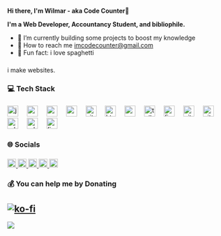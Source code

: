 **Hi there, I'm Wilmar - aka Code Counter👋**

**I'm a Web Developer, Accountancy Student, and bibliophile.**
- :construction: I’m currently building some projects to boost my knowledge
- :incoming_envelope: How to reach me imcodecounter@gmail.com
- 🎲 Fun fact: i love spaghetti

###

<p align="left">i make websites.</p>

<h3 align="left">💻 Tech Stack</h3>

###

<div align="left">
  <img src="https://skillicons.dev/icons?i=js" height="25" alt="javascript logo"  />
  <img width="12" />
  <img src="https://skillicons.dev/icons?i=react" height="25" alt="react logo"  />
  <img width="12" />
  <img src="https://skillicons.dev/icons?i=nextjs" height="25" alt="nextjs logo"  />
  <img width="12" />
  <img src="https://cdn.jsdelivr.net/gh/devicons/devicon/icons/nodejs/nodejs-original.svg" height="25" alt="nodejs logo"  />
  <img width="12" />
  <img src="https://skillicons.dev/icons?i=vite" height="25" alt="vite logo"  />
  <img width="12" />
  <img src="https://skillicons.dev/icons?i=html" height="25" alt="html5 logo"  />
  <img width="12" />
  <img src="https://skillicons.dev/icons?i=css" height="25" alt="css3 logo"  />
  <img width="12" />
  <img src="https://skillicons.dev/icons?i=tailwind" height="25" alt="tailwindcss logo"  />
  <img width="12" />
  <img src="https://skillicons.dev/icons?i=figma" height="25" alt="figma logo"  />
  <img width="12" />
  <img src="https://skillicons.dev/icons?i=github" height="25" alt="github logo"  />
  <img width="12" />
  <img src="https://skillicons.dev/icons?i=git" height="25" alt="git logo"  />
  <img width="12" />
  <img src="https://skillicons.dev/icons?i=ai" height="25" alt="adobeillustrator logo"  />
  <img width="12" />
  <img src="https://skillicons.dev/icons?i=ps" height="25" alt="adobephotoshop logo"  />
  <img width="12" />
  <img src="https://skillicons.dev/icons?i=firebase" height="25" alt="firebase logo"  />
</div>

###

<h3 align="left">🌐 Socials</h3>

###

<div align="left">
  <a href="https://twitter.com/imcodecounter" target="_blank">
    <img src="https://raw.githubusercontent.com/maurodesouza/profile-readme-generator/master/src/assets/icons/social/twitter/default.svg" width="20" height="20" alt="twitter logo"  />
  </a>
  <a href="https://dev.to/imcodecounter" target="_blank">
    <img src="https://raw.githubusercontent.com/maurodesouza/profile-readme-generator/master/src/assets/icons/social/devto/default.svg" width="20" height="20" alt="devto logo"  />
  </a>
  <a href="https://www.facebook.com/profile.php?id=100091593162824" target="_blank">
    <img src="https://raw.githubusercontent.com/maurodesouza/profile-readme-generator/master/src/assets/icons/social/facebook/default.svg" width="20" height="20" alt="facebook logo"  />
  </a>
  <a href="https://www.instagram.com/imcodecounter/" target="_blank">
    <img src="https://raw.githubusercontent.com/maurodesouza/profile-readme-generator/master/src/assets/icons/social/instagram/default.svg" width="20" height="20" alt="instagram logo"  />
  </a>
  <a href="mailto:imcodecounter@gmail.com" target="_blank">
    <img src="https://raw.githubusercontent.com/maurodesouza/profile-readme-generator/master/src/assets/icons/social/gmail/default.svg" width="20" height="20" alt="gmail logo"  />
  </a>
</div>

###

<h3 align="left">💰 You can help me by Donating</h3>

###

[![ko-fi](https://ko-fi.com/img/githubbutton_sm.svg)](https://ko-fi.com/N4N6QJLC5)
---
[![](https://visitcount.itsvg.in/api?id=imcodecounter&icon=1&color=1)](https://visitcount.itsvg.in)
